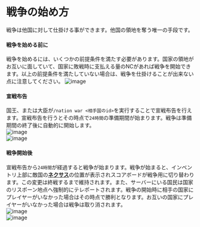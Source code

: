 # 戦争の始め方
戦争は他国に対して仕掛ける事ができます。他国の領地を奪う唯一の手段です。

#### 戦争を始める前に

戦争を始めるには、いくつかの前提条件を満たす必要があります。国家の領地がお互いに面していて、国家に敗戦時に支払える量のNCがあれば戦争を開始できます。以上の前提条件を満たしていない場合は、戦争を仕掛けることが出来ない点に注意してください。
![image](https://user-images.githubusercontent.com/80201746/182014635-85ee4c8a-9a3e-425a-b2f5-109bf63486b9.png)

#### 宣戦布告

国王、または大臣が```/nation war <相手国のid>```を実行することで宣戦布告を行えます。宣戦布告を行うとその時点で```24時間```の準備期間が始まります。戦争は準備期間の終了後に自動的に開始します。  
![image](https://user-images.githubusercontent.com/80201746/182014739-5000d02b-f838-4859-b9c6-0afc7c95dfc5.png)  
![image](https://user-images.githubusercontent.com/80201746/182015107-68f83f77-32c2-456f-8572-f9d3d23604e7.png)


#### 戦争開始後

宣戦布告から```24時間```が経過すると戦争が始まります。戦争が始まると、インベントリ上部に敵国の[**ネクサス**](/guide/nation)の位置が表示されスコアボードが戦争用に切り替わります。この変更は終戦するまで維持されます。また、サーバーにいる国民は国家のリスポーン地点へ強制的にテレポートされます。戦争の開始時に相手の国家にプレイヤーがいなかった場合はその時点で勝利となります。お互いの国家にプレイヤーがいなかった場合は戦争は取り消されます。  
![image](https://user-images.githubusercontent.com/80201746/182016900-45b6c896-621f-42f1-9047-8865087bca40.png)  
![image](https://user-images.githubusercontent.com/80201746/182017454-83e52dc6-49d8-415c-9222-f6ee585eee4e.png)
